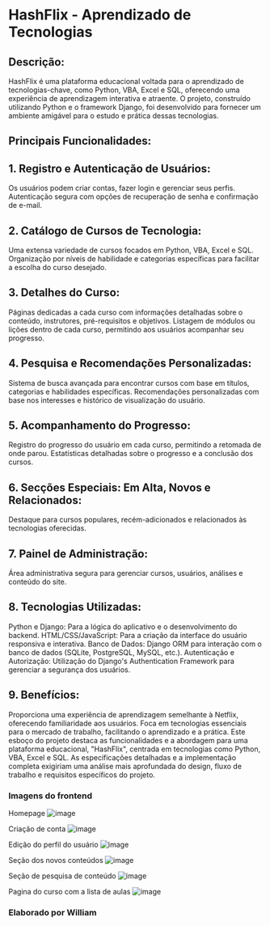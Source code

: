 # HashFlix - Aprendizado de Tecnologias

## Descrição:
HashFlix é uma plataforma educacional voltada para o aprendizado de tecnologias-chave, como Python, VBA, Excel e SQL, oferecendo uma experiência de aprendizagem interativa e atraente. O projeto, construído utilizando Python e o framework Django, foi desenvolvido para fornecer um ambiente amigável para o estudo e prática dessas tecnologias.

## Principais Funcionalidades:

## 1. Registro e Autenticação de Usuários:
Os usuários podem criar contas, fazer login e gerenciar seus perfis.
Autenticação segura com opções de recuperação de senha e confirmação de e-mail.


## 2. Catálogo de Cursos de Tecnologia:
Uma extensa variedade de cursos focados em Python, VBA, Excel e SQL.
Organização por níveis de habilidade e categorias específicas para facilitar a escolha do curso desejado.


## 3. Detalhes do Curso:
Páginas dedicadas a cada curso com informações detalhadas sobre o conteúdo, instrutores, pré-requisitos e objetivos.
Listagem de módulos ou lições dentro de cada curso, permitindo aos usuários acompanhar seu progresso.


## 4. Pesquisa e Recomendações Personalizadas:
Sistema de busca avançada para encontrar cursos com base em títulos, categorias e habilidades específicas.
Recomendações personalizadas com base nos interesses e histórico de visualização do usuário.


## 5. Acompanhamento do Progresso:
Registro do progresso do usuário em cada curso, permitindo a retomada de onde parou.
Estatísticas detalhadas sobre o progresso e a conclusão dos cursos.


## 6. Secções Especiais: Em Alta, Novos e Relacionados:
Destaque para cursos populares, recém-adicionados e relacionados às tecnologias oferecidas.


## 7. Painel de Administração:
Área administrativa segura para gerenciar cursos, usuários, análises e conteúdo do site.


## 8. Tecnologias Utilizadas:
Python e Django: Para a lógica do aplicativo e o desenvolvimento do backend.
HTML/CSS/JavaScript: Para a criação da interface do usuário responsiva e interativa.
Banco de Dados: Django ORM para interação com o banco de dados (SQLite, PostgreSQL, MySQL, etc.).
Autenticação e Autorização: Utilização do Django's Authentication Framework para gerenciar a segurança dos usuários.


## 9. Benefícios:
Proporciona uma experiência de aprendizagem semelhante à Netflix, oferecendo familiaridade aos usuários.
Foca em tecnologias essenciais para o mercado de trabalho, facilitando o aprendizado e a prática.
Este esboço do projeto destaca as funcionalidades e a abordagem para uma plataforma educacional, "HashFlix", centrada em tecnologias como Python, VBA, Excel e SQL. As especificações detalhadas e a implementação completa exigiriam uma análise mais aprofundada do design, fluxo de trabalho e requisitos específicos do projeto.


### Imagens do frontend
Homepage
![image](https://github.com/wdesouza95/hashflix_william/assets/114028870/d82b1e94-8157-455e-a641-d4e8148dd555)

Criação de conta
![image](https://github.com/wdesouza95/hashflix_william/assets/114028870/e9364142-0eb1-4ad2-97ca-29f1ab7e03f5)

Edição do perfil do usuário
![image](https://github.com/wdesouza95/hashflix_william/assets/114028870/7918146b-2d30-4958-99b7-37d7052036e8)

Seção dos novos conteúdos
![image](https://github.com/wdesouza95/hashflix_william/assets/114028870/1ce84ebb-f8ac-4d94-b2d8-101fb9c19ab4)

Seção de pesquisa de conteúdo
![image](https://github.com/wdesouza95/hashflix_william/assets/114028870/97ae52a2-8d8b-4d45-a26a-5b640c360db3)

Pagina do curso com a lista de aulas
![image](https://github.com/wdesouza95/hashflix_william/assets/114028870/c9db5f3b-7192-43e2-b2d9-835d054a3aff)




### Elaborado por William
